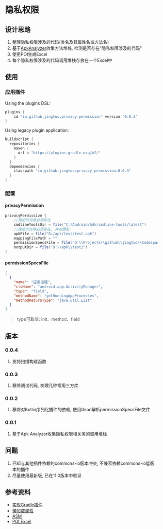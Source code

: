 # 隐私权限

## 设计思路

1. 整理隐私权限涉及的代码(类名及其属性名或方法名)
2. 基于[ApkAnalyzer](ApkAnalyzer.md)收集方法堆栈, 检测是否存在"隐私权限涉及的代码"
3. 使用POI生成Excel
4. 每个隐私权限涉及的代码调用堆栈存放在一个Excel中

## 使用

### 应用插件

Using the plugins DSL:
```groovy
plugins {
    id "io.github.jingtuo.privacy-permission" version "0.0.3"
}
```

Using legacy plugin application:
```groovy
buildscript {
  repositories {
    maven {
      url = "https://plugins.gradle.org/m2/"
    }
  }
  dependencies {
    classpath "io.github.jingtuo:privacy-permission:0.0.3"
  }
}
```

### 配置

#### privacyPermission

```groovy
privacyPermission {
    //指定的目录必须存在
    cmdlineToolsDir = file("C:/Android/Sdk/cmdline-tools/latest")
    //指定的文件必须存在, 非加固包
    apkFile = file("D:/apk/test/test.apk")
    mappingFilePath = ""
    permissionSpecsFile = file("D:\\Projects\\github\\jingtuo\\Codespaces\\privacy-permission\\permissionSpecs.json")
    outputDir = file("D:\\apk\\test2")
}
```

#### permissionSpecsFile

```json
[
  {
    "name": "应用进程",
    "clsName": "android.app.ActivityManager",
    "type": "field",
    "methodName": "getRunningAppProcesses",
    "methodReturnType": "java.util.List"
  }
]
```

> type可取值: init、method、field

## 版本

### 0.0.4

1. 支持扫描构建函数

### 0.0.3

1. 移除调试代码, 梳理几种常用三方库

### 0.0.2

1. 移除对Kotlin序列化插件的依赖, 使用Gson解析permissionSpecsFile文件

### 0.0.1

1. 基于Apk Analyzer收集隐私权限相关类的调用堆栈


## 问题

1. 已知与其他插件依赖的commons-io版本冲突, 不兼容依赖commons-io低版本的插件
2. 尽量使用最新版, 已在11.0版本中验证


## 参考资料

- [实现Gradle插件](https://docs.gradle.org/current/userguide/implementing_gradle_plugins.html)
- [懒加载属性](https://docs.gradle.org/current/userguide/lazy_configuration.html#lazy_properties)
- [ASM](https://asm.ow2.io/)
- [POI Excel](https://poi.apache.org/components/spreadsheet/index.html)
